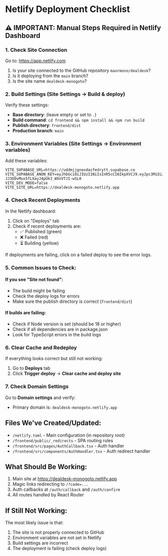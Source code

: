 # Netlify Deployment Checklist

## ⚠️ IMPORTANT: Manual Steps Required in Netlify Dashboard

### 1. Check Site Connection
Go to: https://app.netlify.com

1. Is your site connected to the GitHub repository `maormono/dealdesk`?
2. Is it deploying from the `main` branch?
3. Is the site name `dealdesk-monogoto`?

### 2. Build Settings (Site Settings → Build & deploy)
Verify these settings:

- **Base directory**: (leave empty or set to `.`)
- **Build command**: `cd frontend && npm install && npm run build`
- **Publish directory**: `frontend/dist`
- **Production branch**: `main`

### 3. Environment Variables (Site Settings → Environment variables)
Add these variables:

```
VITE_SUPABASE_URL=https://uddmjjgnexdazfedrytt.supabase.co
VITE_SUPABASE_ANON_KEY=eyJhbGciOiJIUzI1NiIsInR5cCI6IkpXVCJ9.eyJpc3MiOiJzdXBhYmFzZSIsInJlZiI6InVkZG1qamduZXhkYXpmZWRyeXR0Iiwicm9sZSI6ImFub24iLCJpYXQiOjE3NDc3NjQ2OTUsImV4cCI6MjA2MzM0MDY5NX0.A_034WOQ-JJ3DDvMux5fLXayJ4pUk3_WXnVTJI-wSL0
VITE_DEV_MODE=false
VITE_SITE_URL=https://dealdesk-monogoto.netlify.app
```

### 4. Check Recent Deployments
In the Netlify dashboard:
1. Click on "Deploys" tab
2. Check if recent deployments are:
   - ✅ Published (green)
   - ❌ Failed (red)
   - ⏳ Building (yellow)

If deployments are failing, click on a failed deploy to see the error logs.

### 5. Common Issues to Check:

#### If you see "Site not found":
- The build might be failing
- Check the deploy logs for errors
- Make sure the publish directory is correct (`frontend/dist`)

#### If builds are failing:
- Check if Node version is set (should be 18 or higher)
- Check if all dependencies are in package.json
- Look for TypeScript errors in the build logs

### 6. Clear Cache and Redeploy
If everything looks correct but still not working:

1. Go to **Deploys** tab
2. Click **Trigger deploy** → **Clear cache and deploy site**

### 7. Check Domain Settings
Go to **Domain settings** and verify:
- Primary domain is: `dealdesk-monogoto.netlify.app`

## Files We've Created/Updated:
- `/netlify.toml` - Main configuration (in repository root)
- `/frontend/public/_redirects` - SPA routing rules
- `/frontend/src/pages/AuthCallback.tsx` - Auth handler
- `/frontend/src/components/AuthHandler.tsx` - Auth redirect handler

## What Should Be Working:
1. Main site at https://dealdesk-monogoto.netlify.app
2. Magic links redirecting to `/?code=...`
3. Auth callbacks at `/auth/callback` and `/auth/confirm`
4. All routes handled by React Router

## If Still Not Working:
The most likely issue is that:
1. The site is not properly connected to GitHub
2. Environment variables are not set in Netlify
3. Build settings are incorrect
4. The deployment is failing (check deploy logs)